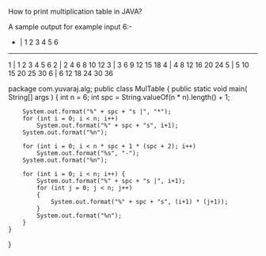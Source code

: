 How to print multiplication table in JAVA?

A sample output for example input 6:-

  * |  1  2  3  4  5  6
-----------------------
  1 |  1  2  3  4  5  6
  2 |  2  4  6  8 10 12
  3 |  3  6  9 12 15 18
  4 |  4  8 12 16 20 24
  5 |  5 10 15 20 25 30
  6 |  6 12 18 24 30 36

package com.yuvaraj.alg;
public class MulTable 
{
	public static void main( String[] args )
	{
		int n = 6;
		int spc = String.valueOf(n * n).length() + 1;

		System.out.format("%" + spc + "s |", "*");
		for (int i = 0; i < n; i++)
			System.out.format("%" + spc + "s", i+1);
		System.out.format("%n");
		
		for (int i = 0; i < n * spc + 1 * (spc + 2); i++)
			System.out.format("%s", "-");
		System.out.format("%n");
		
		for (int i = 0; i < n; i++) {
			System.out.format("%" + spc + "s |", i+1);
			for (int j = 0; j < n; j++)
			{
				System.out.format("%" + spc + "s", (i+1) * (j+1));
			}
			System.out.format("%n");
		}
	}
}

